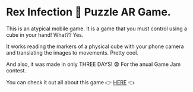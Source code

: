 # Rex Infection :syringe: Puzzle AR Game.

This is an atypical mobile game. It is a game that you must control using a cube in your hand! What?? Yes.

It works reading the markers of a physical cube with your phone camera and translating the images to movements. Pretty cool.

And also, it was made in only THREE DAYS! :fearful: For the anual Game Jam contest.

You can check it out all about this game :point_right: [HERE][1] :point_left:



[1]:https://globalgamejam.org/2018/games/rex-infection


